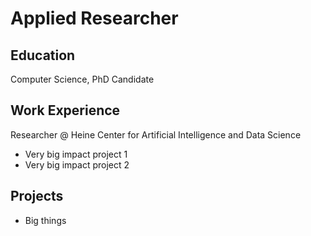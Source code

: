 # Applied Researcher

## Education
Computer Science, PhD Candidate

## Work Experience
Researcher @ Heine Center for Artificial Intelligence and Data Science
- Very big impact project 1
- Very big impact project 2

## Projects
- Big things
